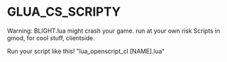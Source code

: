 # GLUA_CS_SCRIPTY
Warning: BLIGHT.lua might crash your game. run at your own risk
Scripts in gmod, for cool stuff, clientside.

Run your script like this! "lua_openscript_cl [NAME].lua"
